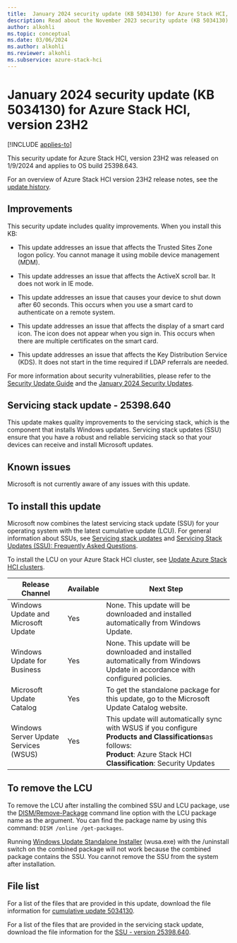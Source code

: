 ```yaml
---
title:  January 2024 security update (KB 5034130) for Azure Stack HCI, version 23H2
description: Read about the November 2023 security update (KB 5034130) for Azure Stack HCI, version 23H2.
author: alkohli
ms.topic: conceptual
ms.date: 03/06/2024
ms.author: alkohli
ms.reviewer: alkohli
ms.subservice: azure-stack-hci
---
```


# January 2024 security update (KB 5034130) for Azure Stack HCI, version 23H2

[!INCLUDE [applies-to](../includes/hci-applies-to-23h2.md)]

This security update for Azure Stack HCI, version 23H2 was released on 1/9/2024 and applies to OS build 25398.643.

For an overview of Azure Stack HCI version 23H2 release notes, see the [update history](https://support.microsoft.com/topic/release-notes-for-azure-stack-hci-version-23h2-018b9b10-a75b-4ad7-b9d1-7755f81e5b0b).


## Improvements

This security update includes quality improvements. When you install this KB:

- This update addresses an issue that affects the Trusted Sites Zone logon policy. You cannot manage it using mobile device management (MDM).

- This update addresses an issue that affects the ActiveX scroll bar. It does not work in IE mode.

- This update addresses an issue that causes your device to shut down after 60 seconds. This occurs when you use a smart card to authenticate on a remote system.

- This update addresses an issue that affects the display of a smart card icon. The icon does not appear when you sign in. This occurs when there are multiple certificates on the smart card.

- This update addresses an issue that affects the Key Distribution Service (KDS). It does not start in the time required if LDAP referrals are needed.

For more information about security vulnerabilities, please refer to the [Security Update Guide](https://msrc.microsoft.com/update-guide/) and the [January 2024 Security Updates](https://msrc.microsoft.com/update-guide/releaseNote/2024-Jan).

## Servicing stack update - 25398.640

This update makes quality improvements to the servicing stack, which is the component that installs Windows updates. Servicing stack updates (SSU) ensure that you have a robust and reliable servicing stack so that your devices can receive and install Microsoft updates.

## Known issues

Microsoft is not currently aware of any issues with this update.

## To install this update

Microsoft now combines the latest servicing stack update (SSU) for your operating system with the latest cumulative update (LCU). For general information about SSUs, see [Servicing stack updates](https://learn.microsoft.com/windows/deployment/update/servicing-stack-updates) and [Servicing Stack Updates (SSU): Frequently Asked Questions](https://support.microsoft.com/en-us/topic/servicing-stack-updates-ssu-frequently-asked-questions-06b62771-1cb0-368c-09cf-87c4efc4f2fe).

To install the LCU on your Azure Stack HCI cluster, see [Update Azure Stack HCI clusters](https://learn.microsoft.com/azure-stack/hci/manage/update-cluster).

| Release Channel | Available | Next Step |
| -- | -- | -- |
| Windows Update and Microsoft Update | Yes | None. This update will be downloaded and installed automatically from Windows Update. |
| Windows Update for Business | Yes | None. This update will be downloaded and installed automatically from Windows Update in accordance with configured policies. |
| Microsoft Update Catalog | Yes | To get the standalone package for this update, go to the Microsoft Update Catalog website. |
| Windows Server Update Services (WSUS) | Yes | This update will automatically sync with WSUS if you configure **Products and Classifications**as follows:<br>**Product**: Azure Stack HCI<br>**Classification**: Security Updates |

## To remove the LCU

To remove the LCU after installing the combined SSU and LCU package, use the [DISM/Remove-Package](https://learn.microsoft.com/windows-hardware/manufacture/desktop/dism-operating-system-package-servicing-command-line-options) command line option with the LCU package name as the argument. You can find the package name by using this command: `DISM /online /get-packages`.

Running [Windows Update Standalone Installer](https://support.microsoft.com/topic/description-of-the-windows-update-standalone-installer-in-windows-799ba3df-ec7e-b05e-ee13-1cdae8f23b19) (wusa.exe) with the /uninstall switch on the combined package will not work because the combined package contains the SSU. You cannot remove the SSU from the system after installation.

## File list

For a list of the files that are provided in this update, download the file information for [cumulative update 5034130](https://go.microsoft.com/fwlink/?linkid=2257353).

For a list of the files that are provided in the servicing stack update, download the file information for the [SSU - version 25398.640](https://go.microsoft.com/fwlink/?linkid=2257446).